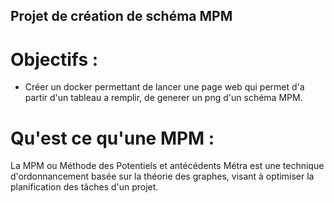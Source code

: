 ## Projet de création de schéma MPM

# Objectifs :

- Créer un docker permettant de lancer une page web qui permet d'a partir d'un tableau a remplir, de generer un png d'un schéma MPM.

# Qu'est ce qu'une MPM :

La MPM ou Méthode des Potentiels et antécédents Métra est une technique d'ordonnancement basée sur la théorie des graphes, visant à optimiser la planification des tâches d'un projet.	


